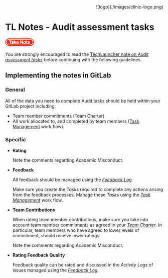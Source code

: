 <div align="right">![logo](./images/clinic-logo.png)
<div align="left">

# TL Notes - Audit assessment tasks

![stop](./images/important.png)

You are strongly encouraged to read the [TechLauncher note on *Audit assessment tasks*](https://comp.anu.edu.au/TechLauncher/files/Jan22%20-%20Audit%20Assessment%20Tasks.pdf) before continuing with the following guidelines.

## Implementing the notes in GitLab

### General

All of the data you need to complete Audit tasks should be held within your GitLab project including:

* Team member commitments (Team Charter)
* All work allocated to, and completed by team members ([Task Management](./setup-task-management-board.md) work flow).

### Specific

* **Rating**

	Note the comments regarding Academic Misconduct.
	
* **Feedback**

	All feedback should be managed using the [*Feedback Log*](./setup-feedback-board.md).
	
	Make sure you create the *Tasks* required to complete any actions arising from the feedback processes. Manage these *Tasks* using the [*Task Management*](./setup-task-management-board.md) work flow.
	
* **Team Contributions**

	When rating team member contributions, make sure you take into account team member commitments as agreed in your [*Team Charter*](notes-team-charter.md). In particular, team members who have agreed to lower levels of commitment, should receive lower ratings.
	
	Note the comments regarding Academic Misconduct.

* **Rating Feedback Quality**

	Feedback quality can be rated and discussed in the *Activity Logs* of issues managed using the [*Feedback Log*](setup-feedback-board.md).
